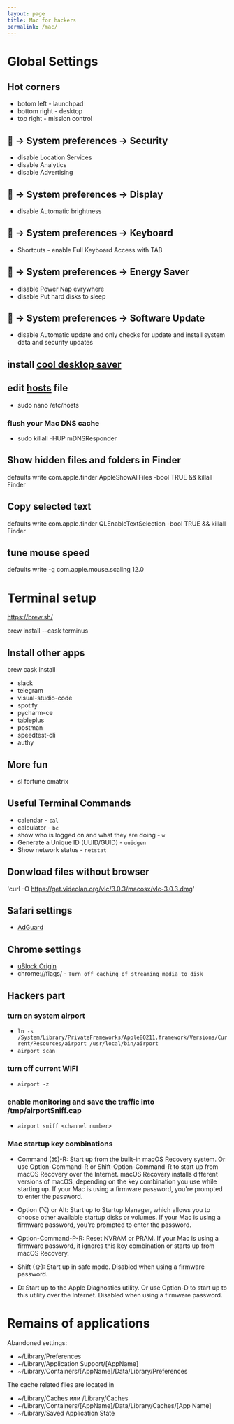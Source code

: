 ```yaml
---
layout: page
title: Mac for hackers
permalink: /mac/
---
```


# Global Settings

## Hot corners
* botom left - launchpad
* bottom right - desktop
* top right - mission control

##  → System preferences → Security
* disable Location Services
* disable Analytics
* disable Advertising

##  → System preferences → Display
* disable Automatic brightness

##  → System preferences → Keyboard
* Shortcuts - enable Full Keyboard Access with TAB

##  → System preferences → Energy Saver
* disable Power Nap evrywhere
* disable Put hard disks to sleep

##  → System preferences → Software Update
* disable Automatic update and only checks for update and install system data and security updates

## install [cool desktop saver](//github.com/pedrommcarrasco/Brooklyn/releases/download/1.0.0/Brooklyn.saver.zip)

## edit [hosts](http://winhelp2002.mvps.org/hosts.htm) file
  * sudo nano /etc/hosts
### flush your Mac DNS cache
  * sudo killall -HUP mDNSResponder

## Show hidden files and folders in Finder
defaults write com.apple.finder AppleShowAllFiles -bool TRUE && killall Finder
## Copy selected text
defaults write com.apple.finder QLEnableTextSelection -bool TRUE && killall Finder
## tune mouse speed
defaults write -g com.apple.mouse.scaling 12.0

# Terminal setup
https://brew.sh/

brew install --cask terminus

## Install other apps
brew cask install
* slack
* telegram
* visual-studio-code
* spotify
* pycharm-ce
* tableplus
* postman
* speedtest-cli
* authy

## More fun
* sl fortune cmatrix

## Useful Terminal Commands
* calendar - `cal`
* calculator - `bc`
* show who is logged on and what they are doing - `w`
* Generate a Unique ID (UUID/GUID) - `uuidgen`
* Show network status - `netstat`

## Donwload files without browser
'curl -O https://get.videolan.org/vlc/3.0.3/macosx/vlc-3.0.3.dmg'

## Safari settings
+ [AdGuard](https://adguard.com/en/welcome.html)

## Chrome settings
+ [uBlock Origin](https://chrome.google.com/webstore/detail/ublock-origin/cjpalhdlnbpafiamejdnhcphjbkeiagm)
+ chrome://flags/ - `Turn off caching of streaming media to disk`


## Hackers part

### turn on system airport
* `ln -s /System/Library/PrivateFrameworks/Apple80211.framework/Versions/Current/Resources/airport /usr/local/bin/airport`
* `airport scan`
### turn off current WIFI
* `airport -z`
### enable monitoring and save the traffic into /tmp/airportSniff<random>.cap
* `airport sniff <channel number>`


### Mac startup key combinations

* Command (⌘)-R: Start up from the built-in macOS Recovery system. Or use Option-Command-R or Shift-Option-Command-R to start up from macOS Recovery over the Internet. macOS Recovery installs different versions of macOS, depending on the key combination you use while starting up. If your Mac is using a firmware password, you're prompted to enter the password.

* Option (⌥) or Alt: Start up to Startup Manager, which allows you to choose other available startup disks or volumes. If your Mac is using a firmware password, you're prompted to enter the password.

* Option-Command-P-R: Reset NVRAM or PRAM. If your Mac is using a firmware password, it ignores this key combination or starts up from macOS Recovery.

* Shift (⇧):  Start up in safe mode. Disabled when using a firmware password.

* D: Start up to the Apple Diagnostics utility. Or use Option-D to start up to this utility over the Internet. Disabled when using a firmware password.


# Remains of applications
Abandoned settings:
* ~/Library/Preferences
* ~/Library/Application Support/[AppName]
* ~/Library/Containers/[AppName]/Data/Library/Preferences

The cache related files are located in
* ~/Library/Caches или /Library/Caches
* ~/Library/Containers/[AppName]/Data/Library/Caches/[App Name]
* ~/Library/Saved Application State
